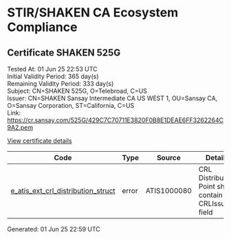 # STIR/SHAKEN CA Ecosystem Compliance

## Certificate SHAKEN 525G

Tested At: 01 Jun 25 22:53 UTC\
Initial Validity Period: 365 day(s)\
Remaining Validity Period: 333 day(s)\
Subject: CN=SHAKEN 525G, O=Telebroad, C=US\
Issuer: CN=SHAKEN Sansay Intermediate CA US WEST 1, OU=Sansay CA, O=Sansay Corporation, ST=California, C=US\
Link: https://cr.sansay.com/525G/429C7C70711E3820F0B8E1DEAE6FF3262264C9A2.pem

[View certificate details](https://x509.io/?cert=MIICmjCCAkGgAwIBAgIUQpx8cHEeOCDwuOHerm%2FzJiJkyaIwCgYIKoZIzj0EAwIwgYUxCzAJBgNVBAYTAlVTMRMwEQYDVQQIDApDYWxpZm9ybmlhMRswGQYDVQQKDBJTYW5zYXkgQ29ycG9yYXRpb24xEjAQBgNVBAsMCVNhbnNheSBDQTEwMC4GA1UEAwwnU0hBS0VOIFNhbnNheSBJbnRlcm1lZGlhdGUgQ0EgVVMgV0VTVCAxMB4XDTI1MDQzMDE2NTg1OVoXDTI2MDQzMDE2NTg1OVowNzELMAkGA1UEBhMCVVMxEjAQBgNVBAoMCVRlbGVicm9hZDEUMBIGA1UEAwwLU0hBS0VOIDUyNUcwWTATBgcqhkjOPQIBBggqhkjOPQMBBwNCAAT2k16AdHHeLCaIV7Picj%2FAL7rxmo2TOpJyUw%2F43gK3%2BHamlvDmCz0gec3sBbUKdzOJafCkPnrF6wnssQo%2BJYU1o4HbMIHYMBYGCCsGAQUFBwEaBAowCKAGFgQ1MjVHMBcGA1UdIAQQMA4wDAYKYIZIAYb%2FCQEBBDAdBgNVHQ4EFgQUlIUy6chX%2FUMd%2BcPHwnGDNK0uk5EwHwYDVR0jBBgwFoAUrNOT9UNDzAq%2BRVgXE32SfNzDAUYwRwYDVR0fBEAwPjA8oDqgOIY2aHR0cHM6Ly9hdXRoZW50aWNhdGUtYXBpLmljb25lY3Rpdi5jb20vZG93bmxvYWQvdjEvY3JsMAwGA1UdEwEB%2FwQCMAAwDgYDVR0PAQH%2FBAQDAgeAMAoGCCqGSM49BAMCA0cAMEQCICPm%2F1mTytgiaqwgicyiMtluc10zPNVaA1F%2BAOSc8LT1AiAFQLiLjpfI%2FCanStvdHFT4HRYqdUasRRWN8yKBSzkcEA%3D%3D)

| Code | Type | Source | Details |
|------|------|--------|---------|
| [e_atis_ext_crl_distribution_struct](../../ISSUES/e_atis_ext_crl_distribution_struct/README.md) | error | ATIS1000080 | CRL Distribution Point shall contain a CRLIssuer field |


Generated: 01 Jun 25 22:59 UTC